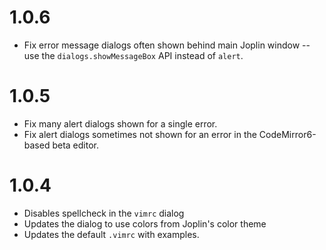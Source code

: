 # 1.0.6
- Fix error message dialogs often shown behind main Joplin window -- use the `dialogs.showMessageBox` API instead of `alert`.

# 1.0.5
- Fix many alert dialogs shown for a single error.
- Fix alert dialogs sometimes not shown for an error in the CodeMirror6-based beta editor.

# 1.0.4
- Disables spellcheck in the `vimrc` dialog
- Updates the dialog to use colors from Joplin's color theme
- Updates the default `.vimrc` with examples.
